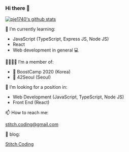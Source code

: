 ### Hi there 👋

[![pje1740's github stats](https://github-readme-stats.vercel.app/api?username=pje1740)](https://github.com/anuraghazra/github-readme-stats)

🌱 I’m currently learning:
- JavaScript (TypeScript, Express JS, Node JS)
- React
- Web development in general 💻

👨‍👩‍👦‍👦 I’m a member of:
- 🤟 BoostCamp 2020 (Korea)
- 🤟 42Seoul (Seoul)

🤔 I’m looking for a position in:
- Web Development (JavaScript, TypeScript, Node JS)
- Front End (React)

📫 How to reach me:

stitch.coding@gmail.com

📝 blog:

[Stitch Coding](https://stitchcoding.tistory.com/)
